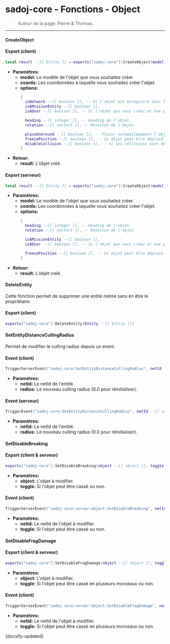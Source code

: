 # sadoj-core - Fonctions - Object

> Auteur de la page: Pierre & Thomas.

---

#### CreateObject

<!-- tabs:start -->

#### **Export (client)**

```lua
local result --[[ Entity ]] = exports["sadoj-core"]:CreateObject(model --[[ Hash ]], coords --[[ vector3 ]][, options --[[ table ]]])
```

* **Paramètres:**
  * **model:** Le modèle de l'objet que vous souhaitez créer.
  * **coords:** Les coordonnées à laquelle vous souhaitez créer l'objet.
  * **options:**
    ```lua
    {
      isNetwork --[[ boolean ]], -- Si l'objet est enregistré dans le network, sinon l'objet n'existe que localement.
      isAMissionEntity --[[ boolean ]],
      isADoor --[[ boolean ]], -- Si l'objet que vous créez et une porte

      heading --[[ integer ]], -- Heading de l'objet.
      rotation --[[ vector3 ]], -- Rotation de l'objet.

      placeOnGround --[[ boolean ]], -- Placer automatiquement l'objet sur le sol
      freezePosition --[[ boolean ]], -- Si objet peut être déplacé
      disableCollision --[[ boolean ]], -- Si les collisions sont désactivées
    }
    ```
* **Retour:**
  * **result:** L'objet créé.

#### **Export (serveur)**

```lua
local result --[[ Entity ]] = exports["sadoj-core"]:CreateObject(model --[[ Hash ]], coords --[[ vector3 ]][, options --[[ table ]]])
```

* **Paramètres:**
  * **model:** Le modèle de l'objet que vous souhaitez créer.
  * **coords:** Les coordonnées à laquelle vous souhaitez créer l'objet.
  * **options:**
    ```lua
    {
      heading --[[ integer ]], -- Heading de l'objet.
      rotation --[[ vector3 ]], -- Rotation de l'objet.

      isAMissionEntity --[[ boolean ]],
      isADoor --[[ boolean ]], -- Si l'objet que vous créez et une porte

      freezePosition --[[ boolean ]], -- Si objet peut être déplacé
    }
    ```
* **Retour:**
  * **result:** L'objet créé.

<!-- tabs:end -->

#### DeleteEntity

Cette fonction permet de supprimer une entité même sans en être le propriétaire.

<!-- tabs:start -->

#### **Export (client)**

```lua
exports["sadoj-core"]:DeleteEntity(Entity --[[ Entity ]])
```

<!-- tabs:end -->

#### SetEntityDistanceCullingRadius

Permet de modifier le culling radius depuis un event.

<!-- tabs:start -->

#### **Event (client)**

```lua
TriggerServerEvent("sadoj-core:SetEntityDistanceCullingRadius", netId --[[ integer ]], radius --[[ number ]])
```

* **Paramètres:**
  * **netId:** Le netId de l'entité.
  * **radius:** Le nouveau culling radius (0.0 pour réinitialiser).

#### **Event (serveur)**

```lua
TriggerEvent("sadoj-core:SetEntityDistanceCullingRadius", netId --[[ integer ]], radius --[[ number ]])
```

* **Paramètres:**
  * **netId:** Le netId de l'entité.
  * **radius:** Le nouveau culling radius (0.0 pour réinitialiser).
<!-- tabs:end -->



#### SetDisableBreaking

<!-- tabs:start -->
#### **Export (client & serveur)**
```lua
exports["sadoj-core"]:SetDisableBreaking(object --[[ object ]], toggle --[[ boolean ]])
```
* **Paramètres:**
  * **object:** L'objet à modifier.
  * **toggle:** Si l'objet peut être cassé ou non.
#### **Event (client)**
```lua
TriggerServerEvent("sadoj-core:server:object:SetDisableBreaking", netId --[[ integer ]], toggle --[[ boolean ]])
```
* **Paramètres:**
  * **netId:** Le netId de l'objet à modifier.
  * **toggle:** Si l'objet peut être cassé ou non.
<!-- tabs:end -->

#### SetDisableFragDamage

<!-- tabs:start -->
#### **Export (client & serveur)**
```lua
exports["sadoj-core"]:SetDisableFragDamage(object --[[ object ]], toggle --[[ boolean ]])
```
* **Paramètres:**
  * **object:** L'objet à modifier.
  * **toggle:** Si l'objet peut être cassé en plusieurs morceaux ou non.
#### **Event (client)**
```lua
TriggerServerEvent("sadoj-core:server:object:SetDisableFragDamage", netId --[[ integer ]], toggle --[[ boolean ]])
```
* **Paramètres:**
  * **netId:** Le netId de l'objet à modifier.
  * **toggle:** Si l'objet peut être cassé en plusieurs morceaux ou non.
<!-- tabs:end -->



{docsify-updated}